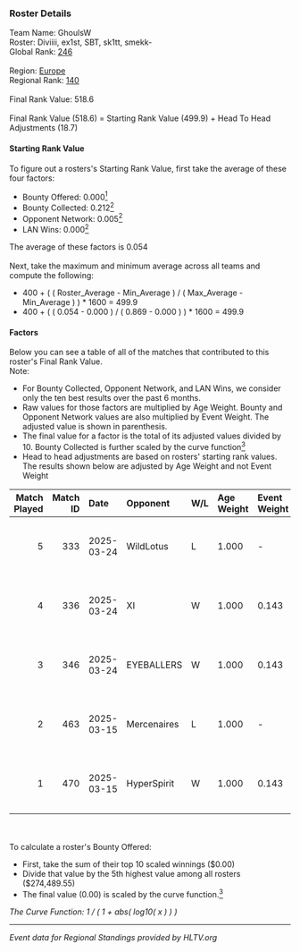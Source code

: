 ### Roster Details<br />
Team Name: GhoulsW<br />
Roster: Diviiii, ex1st, SBT, sk1tt, smekk-<br />
Global Rank: [246](../../standings_global_2025_04_07.md)<br />
<br />
Region: [Europe]( ../../standings_europe_2025_04_07.md)<br />
Regional Rank: [140]( ../../standings_europe_2025_04_07.md)<br />
<br />
Final Rank Value:  518.6<br />
<br />
Final Rank Value (518.6) = Starting Rank Value (499.9) + Head To Head Adjustments (18.7)<br />

#### Starting Rank Value<br />
To figure out a rosters's Starting Rank Value, first take the average of these four factors:<br />
- Bounty Offered: 0.000[<sup>1</sup>](#table2)
- Bounty Collected: 0.212[<sup>2</sup>](#table1)
- Opponent Network: 0.005[<sup>2</sup>](#table1)
- LAN Wins: 0.000[<sup>2</sup>](#table1)

The average of these factors is 0.054<br />
<br />
Next, take the maximum and minimum average across all teams and compute the following:<br />
- 400 + ( ( Roster_Average - Min_Average ) / ( Max_Average - Min_Average ) ) * 1600 = 499.9
- 400 + ( ( 0.054 - 0.000 ) / ( 0.869 - 0.000 ) ) * 1600 = 499.9


#### Factors<br />
Below you can see a table of all of the matches that contributed to this roster's Final Rank Value.<br />
Note:<br />

- For Bounty Collected, Opponent Network, and LAN Wins, we consider only the ten best results over the past 6 months.
- Raw values for those factors are multiplied by Age Weight. Bounty and Opponent Network values are also multiplied by Event Weight. The adjusted value is shown in parenthesis.
- The final value for a factor is the total of its adjusted values divided by 10. Bounty Collected is further scaled by the curve function[<sup>3</sup>](#curveFunction)
- Head to head adjustments are based on rosters' starting rank values. The results shown below are adjusted by Age Weight and not Event Weight
<span id="table1"></span><br />


| Match Played | Match ID | Date       | Opponent    | W/L | Age Weight | Event Weight | Bounty Collected | Opponent Network | LAN Wins  | H2H Adj. | Roster                             |
| -: | -: | :- | :- | :- | :- | :- | :- | :- | :- | -: | :- |
|            5 |      333 | 2025-03-24 | WildLotus   | L   | 1.000      | -            | -                | -                | -         |   -13.66 | Diviiii, ex1st, SBT, sk1tt, smekk- |
|            4 |      336 | 2025-03-24 | XI          | W   | 1.000      | 0.143        | 0.000 (0.000)    | 0.054 (0.008)    | 0 (0.000) |    13.47 | Diviiii, ex1st, SBT, sk1tt, smekk- |
|            3 |      346 | 2025-03-24 | EYEBALLERS  | W   | 1.000      | 0.143        | 0.013 (0.002)    | 0.291 (0.042)    | 0 (0.000) |    23.43 | Diviiii, ex1st, SBT, sk1tt, smekk- |
|            2 |      463 | 2025-03-15 | Mercenaires | L   | 1.000      | -            | -                | -                | -         |   -15.39 | Diviiii, ex1st, SBT, sk1tt, smekk- |
|            1 |      470 | 2025-03-15 | HyperSpirit | W   | 1.000      | 0.143        | 0.000 (0.000)    | 0.000 (0.000)    | 0 (0.000) |    10.85 | Diviiii, ex1st, SBT, sk1tt, smekk- |

<br />
<span id="table2"></span><br />
To calculate a roster's Bounty Offered:<br />

- First, take the sum of their top 10 scaled winnings ($0.00)
- Divide that value by the 5th highest value among all rosters ($274,489.55)
- The final value (0.00) is scaled by the curve function.[<sup>3</sup>](#curveFunction)

<span id="curveFunction"></span>_The Curve Function: 1 / ( 1 + abs( log10( x ) ) )_<br />

---
_Event data for Regional Standings provided by HLTV.org_<br />
